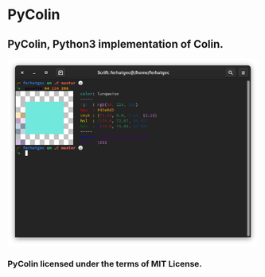 # PyColin
## PyColin, Python3 implementation of Colin.

![Oops](resources/window.png)

### PyColin licensed under the terms of MIT License.

